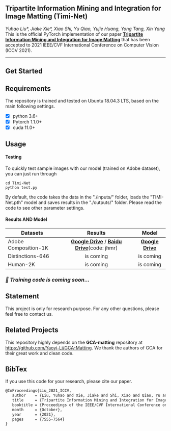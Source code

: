 ## Tripartite Information Mining and Integration for Image Matting (Timi-Net)

*Yuhao Liu\*, Jiake Xie\*, Xiao Shi, Yu Qiao, Yujie Huang, Yong Tang, Xin Yang*
This is the official PyTorch implementation of our paper [**Tripartite Information Mining and Integration for Image Matting**](https://openaccess.thecvf.com/content/ICCV2021/papers/Liu_Tripartite_Information_Mining_and_Integration_for_Image_Matting_ICCV_2021_paper.pdf) that has been accepted to 2021 IEEE/CVF International Conference on Computer Vision (ICCV 2021).
***

## Get Started

## Requirements ##

The repository is trained and tested on Ubuntu 18.04.3 LTS, based on the main following settings.

- [x] python 3.6+  
- [x] Pytorch 1.1.0+
- [x] cuda 11.0+

## Usage ##

#### Testing

To quickly test sample images with our model (trained on Adobe dataset), you can just run through

```shell
cd Timi-Net
python test.py 
```

By default, the code takes the data in the "./inputs/" folder, loads the "TIMI-Net.pth" model and saves results in the "./outputs/" folder.  Please read the code to see other parameter settings. 

<h4>Results AND Model</h4>

| Datasets             |                           Results                            |                            Model                             |
| -------------------- | :----------------------------------------------------------: | :----------------------------------------------------------: |
| Adobe Composition-1K | [**Google Drive**](https://drive.google.com/drive/folders/1XBCyY2TVAxTPLt0EvP9525pp32QKWFm0) / [**Baidu Drive**](https://pan.baidu.com/s/1U27EFW17yXpBSHbmNCM_Cg)(code: jhmr) | [**Google Drive**](https://drive.google.com/file/d/1c1gdvhXG-PqoZFJsL1HIidomN88i_PCv/view) |
| Distinctions-646     |                          is coming                           |                          is coming                           |
| Human-2K             |                          is coming                           |                          is coming                           |



<h3><strong><i>🚀 Training code is coming soon...</i></strong></h3>



## Statement

This project is only for research purpose. For any other questions, please feel free to contact us.

## Related Projects

This repository highly depends on the **GCA-matting** repository at https://github.com/Yaoyi-Li/GCA-Matting. We thank the authors of GCA for their great work and clean code.

## BibTex
If you use this code for your research, please cite our paper.

 ```tex
@InProceedings{Liu_2021_ICCV,
    author    = {Liu, Yuhao and Xie, Jiake and Shi, Xiao and Qiao, Yu and Huang, Yujie and Tang, Yong and Yang, Xin},
    title     = {Tripartite Information Mining and Integration for Image Matting},
    booktitle = {Proceedings of the IEEE/CVF International Conference on Computer Vision (ICCV)},
    month     = {October},
    year      = {2021},
    pages     = {7555-7564}
}
 ```
